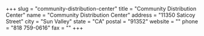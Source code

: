 +++
slug = "community-distribution-center"
title = "Community Distribution Center"
name = "Community Distribution Center"
address = "11350 Saticoy Street"
city = "Sun Valley"
state = "CA"
postal = "91352"
website = ""
phone = "818 759-0616"
fax = ""
+++
